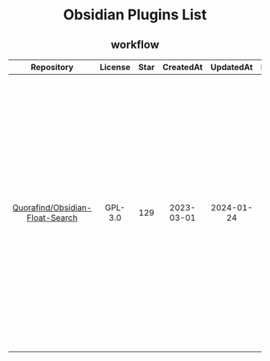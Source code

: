 <div align="center">
<h1>Obsidian Plugins List</h1>

## workflow

| Repository  | License | Star  |CreatedAt | UpdatedAt  | Description |
|:-:|:-:|:-:|:-:|:-:|:-:|
| [Quorafind/Obsidian-Float-Search](https://github.com/Quorafind/Obsidian-Float-Search) | GPL-3.0 | 129 | 2023-03-01 | 2024-01-24 | Obsidian-Float-Search 是一個 Obsidian 增強插件,可以讓你在 Obsidian 中使用浮動式搜尋視窗。原生的插件只能固定在左方視窗列出搜尋結果,而這個插件可以將搜尋視窗固定在畫面正中間，讓你可以在不移動視線快速搜尋文件，大幅提升了搜尋體驗。 |
